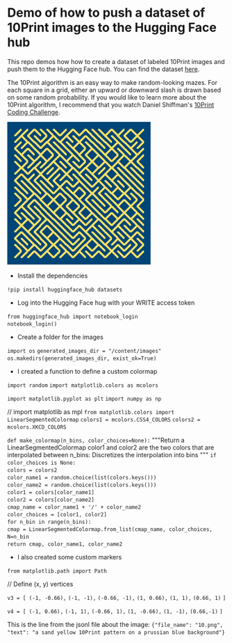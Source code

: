 # Demo of how to push a dataset of 10Print images to the Hugging Face hub

This repo demos how how to create a dataset of labeled 10Print images and push them to the Hugging Face hub. You can find the dataset [here](https://huggingface.co/datasets/kfahn/10Print).

The 10Print algorithm is an easy way to make random-looking mazes. For each square in a grid, either an upward or downward slash is drawn based on some random probability. If you would like to learn more about the 10Print algorithm, I recommend that you watch Daniel Shiffman's [10Print Coding Challenge](https://thecodingtrain.com/challenges/76-10Print).

![image](assets/10.png)

- Install the dependencies

`!pip install huggingface_hub datasets`

- Log into the Hugging Face hug with your WRITE access token

`from huggingface_hub import notebook_login`  
`notebook_login()`

- Create a folder for the images

`import os`
`generated_images_dir = "/content/images"`
`os.makedirs(generated_images_dir, exist_ok=True)`

- I created a function to define a custom colormap

`import random`
`import matplotlib.colors as mcolors`

`import matplotlib.pyplot as plt`
`import numpy as np`

// import matplotlib as mpl
`from matplotlib.colors import LinearSegmentedColormap`
`colors1 = mcolors.CSS4_COLORS`
`colors2 = mcolors.XKCD_COLORS`

`def make_colormap(n_bins, color_choices=None):`
"""Return a LinearSegmentedColormap
color1 and color2 are the two colors that are interpolated between
n_bins: Discretizes the interpolation into bins
"""
`if color_choices is None:`  
`colors = colors2`  
`color_name1 = random.choice(list(colors.keys()))`  
`color_name2 = random.choice(list(colors.keys()))`  
`color1 = colors[color_name1]`  
`color2 = colors[color_name2]`  
`cmap_name = color_name1 + '/' + color_name2`  
`color_choices = [color1, color2]`  
`for n_bin in range(n_bins):`  
`cmap = LinearSegmentedColormap.from_list(cmap_name, color_choices, N=n_bin`    
`return cmap, color_name1, color_name2`

- I also created some custom markers

`from matplotlib.path import Path`

// Define (x, y) vertices

`v3 = [ (-1, -0.66),`
`(-1, -1),`
`(-0.66, -1),`
`(1, 0.66),`
`(1, 1),`
`(0.66, 1)`
`]`

`v4 = [ (-1, 0.66),`
`(-1, 1),`
`(-0.66, 1),`
`(1, -0.66),`
`(1, -1),`
`(0.66,-1)`
`]`

This is the line from the jsonl file about the image:
`{"file_name": "10.png", "text": "a sand yellow 10Print pattern on a prussian blue background"}`
